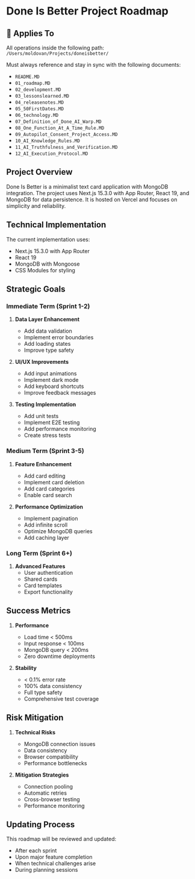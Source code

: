 # Done Is Better Project Roadmap

## 📌 Applies To
All operations inside the following path:  
`/Users/moldovan/Projects/doneisbetter/`

Must always reference and stay in sync with the following documents:
- `README.MD`
- `01_roadmap.MD`
- `02_development.MD`
- `03_lessonslearned.MD`
- `04_releasenotes.MD`
- `05_50FirstDates.MD`
- `06_technology.MD`
- `07_Definition_of_Done_AI_Warp.MD`
- `08_One_Function_At_A_Time_Rule.MD`
- `09_Autopilot_Consent_Project_Access.MD`
- `10_AI_Knowledge_Rules.MD`
- `11_AI_Truthfulness_and_Verification.MD`
- `12_AI_Execution_Protocol.MD`

## Project Overview
Done Is Better is a minimalist text card application with MongoDB integration. The project uses Next.js 15.3.0 with App Router, React 19, and MongoDB for data persistence. It is hosted on Vercel and focuses on simplicity and reliability.

## Technical Implementation
The current implementation uses:
- Next.js 15.3.0 with App Router
- React 19
- MongoDB with Mongoose
- CSS Modules for styling

## Strategic Goals

### Immediate Term (Sprint 1-2)
1. **Data Layer Enhancement**
   - Add data validation
   - Implement error boundaries
   - Add loading states
   - Improve type safety

2. **UI/UX Improvements**
   - Add input animations
   - Implement dark mode
   - Add keyboard shortcuts
   - Improve feedback messages

3. **Testing Implementation**
   - Add unit tests
   - Implement E2E testing
   - Add performance monitoring
   - Create stress tests

### Medium Term (Sprint 3-5)
1. **Feature Enhancement**
   - Add card editing
   - Implement card deletion
   - Add card categories
   - Enable card search

2. **Performance Optimization**
   - Implement pagination
   - Add infinite scroll
   - Optimize MongoDB queries
   - Add caching layer

### Long Term (Sprint 6+)
1. **Advanced Features**
   - User authentication
   - Shared cards
   - Card templates
   - Export functionality

## Success Metrics
1. **Performance**
   - Load time < 500ms
   - Input response < 100ms
   - MongoDB query < 200ms
   - Zero downtime deployments

2. **Stability**
   - < 0.1% error rate
   - 100% data consistency
   - Full type safety
   - Comprehensive test coverage

## Risk Mitigation
1. **Technical Risks**
   - MongoDB connection issues
   - Data consistency
   - Browser compatibility
   - Performance bottlenecks

2. **Mitigation Strategies**
   - Connection pooling
   - Automatic retries
   - Cross-browser testing
   - Performance monitoring

## Updating Process
This roadmap will be reviewed and updated:
- After each sprint
- Upon major feature completion
- When technical challenges arise
- During planning sessions

